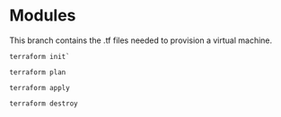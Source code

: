 # Modules
This branch contains the .tf files needed to provision a virtual machine. 
````
terraform init`
````
````
terraform plan
````
````
terraform apply
````
````
terraform destroy
````